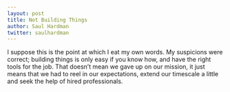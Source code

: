 ```yaml
---
layout: post
title: Not Building Things
author: Saul Hardman
twitter: saulhardman
---
```


I suppose this is the point at which I eat my own words. My suspicions were correct; building things is only easy if you know how, and have the right tools for the job. That doesn’t mean we gave up on our mission, it just means that we had to reel in our expectations, extend our timescale a little and seek the help of hired professionals.